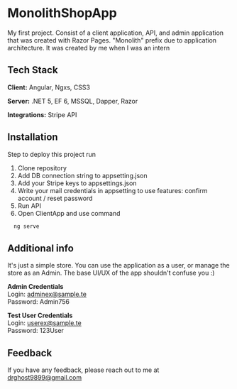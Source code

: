 # MonolithShopApp

My first project. Consist of a client application, API, and admin application that was created with Razor Pages. "Monolith" prefix due to application architecture. It was created by me when I was an intern

## Tech Stack

**Client:** Angular, Ngxs, CSS3

**Server:** .NET 5, EF 6, MSSQL, Dapper, Razor

**Integrations:** Stripe API


## Installation

Step to deploy this project run

1. Clone repository
2. Add DB connection string to appsetting.json
3. Add your Stripe keys to appsettings.json
4. Write your mail credentials in appsetting to use features: confirm account / reset password
5. Run API
6. Open ClientApp and use command
```bash
  ng serve
```


## Additional info

It's just a simple store. You can use the application as a user, or manage the store as an Admin. The base UI/UX of the app shouldn't confuse you :)

**Admin Credentials**\
Login: adminex@sample.te \
Password: Admin756 

**Test User Credentials**\
Login: userex@sample.te \
Password: 123User 

## Feedback

If you have any feedback, please reach out to me at drghost9899@gmail.com

